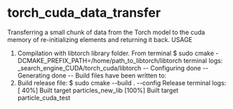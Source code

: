 # torch_cuda_data_transfer
Transferring a small chunk of data from the Torch model to the cuda memory of re-initializing elements and returning it back.
USAGE
1. Compilation with libtorch library folder. From terminal
  $ sudo cmake -DCMAKE_PREFIX_PATH=/home/path_to_libtorch/libtorch
terminal logs:
_search_engine_CUDA/torch_cuda/libtorch
-- Configuring done
-- Generating done
-- Build files have been written to:
2. Build release file:
  $ sudo cmake --build . --config Release 
terminal logs:
[ 40%] Built target particles_new_lib
[100%] Built target particle_cuda_test
